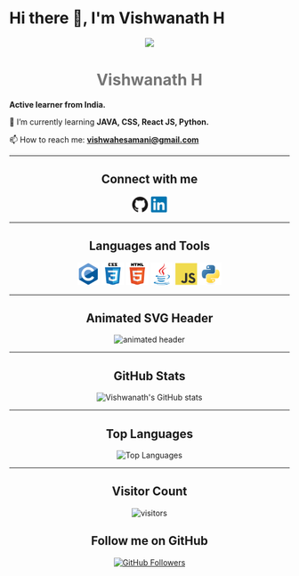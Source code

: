 # Hi there 👋, I'm Vishwanath H

<p align="center">
  <img src="https://media.giphy.com/media/hvRJCLFzcasrR4ia7z/giphy.gif" width="30px">
</p>

<h1 align="center">
  <a href="#">
    <span style="display:inline-block;animation:fadeIn 3s infinite;">
      Vishwanath H
    </span>
  </a>
</h1>

**Active learner from India.**

🌱 I’m currently learning **JAVA, CSS, React JS, Python.**

📫 How to reach me: **vishwahesamani@gmail.com**

---

<h2 align="center">Connect with me</h2>
<p align="center">
  <a href="https://github.com/yourusername" target="_blank"><img src="https://raw.githubusercontent.com/devicons/devicon/master/icons/github/github-original.svg" alt="github" height="30" width="30"></a>
  <a href="https://www.linkedin.com/in/yourlinkedinprofile/" target="_blank"><img src="https://raw.githubusercontent.com/devicons/devicon/master/icons/linkedin/linkedin-original.svg" alt="linkedin" height="30" width="30"></a>
</p>

---

<h2 align="center">Languages and Tools</h2>
<p align="center">
  <a href="https://www.cprogramming.com/" target="_blank"><img src="https://raw.githubusercontent.com/devicons/devicon/master/icons/c/c-original.svg" alt="c" width="40" height="40"></a>
  <a href="https://www.w3schools.com/css/" target="_blank"><img src="https://raw.githubusercontent.com/devicons/devicon/master/icons/css3/css3-original-wordmark.svg" alt="css3" width="40" height="40"></a>
  <a href="https://www.w3.org/html/" target="_blank"><img src="https://raw.githubusercontent.com/devicons/devicon/master/icons/html5/html5-original-wordmark.svg" alt="html5" width="40" height="40"></a>
  <a href="https://www.java.com" target="_blank"><img src="https://raw.githubusercontent.com/devicons/devicon/master/icons/java/java-original.svg" alt="java" width="40" height="40"></a>
  <a href="https://developer.mozilla.org/en-US/docs/Web/JavaScript" target="_blank"><img src="https://raw.githubusercontent.com/devicons/devicon/master/icons/javascript/javascript-original.svg" alt="javascript" width="40" height="40"></a>
  <a href="https://www.python.org" target="_blank"><img src="https://raw.githubusercontent.com/devicons/devicon/master/icons/python/python-original.svg" alt="python" width="40" height="40"></a>
</p>

---

<h2 align="center">Animated SVG Header</h2>
<p align="center">
  <img src="https://svgshare.com/i/jRm.svg" width="400" height="100" alt="animated header">
</p>

---

<h2 align="center">GitHub Stats</h2>
<p align="center">
  <img src="https://github-readme-stats.vercel.app/api?username=yourusername&show_icons=true&theme=radical" alt="Vishwanath's GitHub stats">
</p>

---

<h2 align="center">Top Languages</h2>
<p align="center">
  <img src="https://github-readme-stats.vercel.app/api/top-langs/?username=yourusername&layout=compact&theme=radical" alt="Top Languages">
</p>

---

<h2 align="center">Visitor Count</h2>
<p align="center">
  <img src="https://visitor-badge.laobi.icu/badge?page_id=yourusername.visitor-badge" alt="visitors">
</p>

<h2 align="center">Follow me on GitHub</h2>
<p align="center">
  <a href="https://github.com/yourusername" target="_blank"><img src="https://img.shields.io/github/followers/yourusername?label=Follow&style=social" alt="GitHub Followers"></a>
</p>

<style>
@keyframes fadeIn {
  0% { opacity: 0; }
  50% { opacity: 0.5; }
  100% { opacity: 1; }
}
</style>
